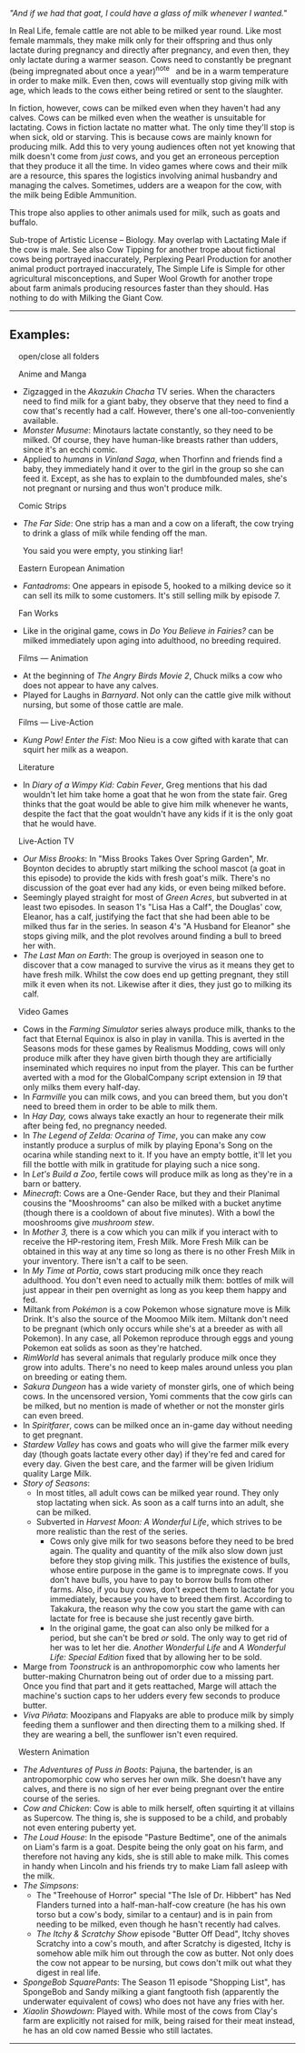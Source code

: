 _"And if we had that goat, I could have a glass of milk whenever I wanted."_

In Real Life, female cattle are not able to be milked year round. Like most female mammals, they make milk only for their offspring and thus only lactate during pregnancy and directly after pregnancy, and even then, they only lactate during a warmer season. Cows need to constantly be pregnant (being impregnated about once a year)<sup>note&nbsp;</sup>  and be in a warm temperature in order to make milk. Even then, cows will eventually stop giving milk with age, which leads to the cows either being retired or sent to the slaughter.

In fiction, however, cows can be milked even when they haven't had any calves. Cows can be milked even when the weather is unsuitable for lactating. Cows in fiction lactate no matter what. The only time they'll stop is when sick, old or starving. This is because cows are mainly known for producing milk. Add this to very young audiences often not yet knowing that milk doesn't come from _just_ cows, and you get an erroneous perception that they produce it all the time. In video games where cows and their milk are a resource, this spares the logistics involving animal husbandry and managing the calves. Sometimes, udders are a weapon for the cow, with the milk being Edible Ammunition.

This trope also applies to other animals used for milk, such as goats and buffalo.

Sub-trope of Artistic License – Biology. May overlap with Lactating Male if the cow is male. See also Cow Tipping for another trope about fictional cows being portrayed inaccurately, Perplexing Pearl Production for another animal product portrayed inaccurately, The Simple Life is Simple for other agricultural misconceptions, and Super Wool Growth for another trope about farm animals producing resources faster than they should. Has nothing to do with Milking the Giant Cow.

___

## Examples:

    open/close all folders 

    Anime and Manga 

-   Zigzagged in the _Akazukin Chacha_ TV series. When the characters need to find milk for a giant baby, they observe that they need to find a cow that's recently had a calf. However, there's one all-too-conveniently available.
-   _Monster Musume_: Minotaurs lactate constantly, so they need to be milked. Of course, they have human-like breasts rather than udders, since it's an ecchi comic.
-   Applied to _humans_ in _Vinland Saga_, when Thorfinn and friends find a baby, they immediately hand it over to the girl in the group so she can feed it. Except, as she has to explain to the dumbfounded males, she's not pregnant or nursing and thus won't produce milk.

    Comic Strips 

-   _The Far Side_: One strip has a man and a cow on a liferaft, the cow trying to drink a glass of milk while fending off the man.
    
    You said you were empty, you stinking liar!
    

    Eastern European Animation 

-   _Fantadroms_: One appears in episode 5, hooked to a milking device so it can sell its milk to some customers. It's still selling milk by episode 7.

    Fan Works 

-   Like in the original game, cows in _Do You Believe in Fairies?_ can be milked immediately upon aging into adulthood, no breeding required.

    Films — Animation 

-   At the beginning of _The Angry Birds Movie 2_, Chuck milks a cow who does not appear to have any calves.
-   Played for Laughs in _Barnyard_. Not only can the cattle give milk without nursing, but some of those cattle are male.

    Films — Live-Action 

-   _Kung Pow! Enter the Fist_: Moo Nieu is a cow gifted with karate that can squirt her milk as a weapon.

    Literature 

-   In _Diary of a Wimpy Kid: Cabin Fever_, Greg mentions that his dad wouldn't let him take home a goat that he won from the state fair. Greg thinks that the goat would be able to give him milk whenever he wants, despite the fact that the goat wouldn't have any kids if it is the only goat that he would have.

    Live-Action TV 

-   _Our Miss Brooks_: In "Miss Brooks Takes Over Spring Garden", Mr. Boynton decides to abruptly start milking the school mascot (a goat in this episode) to provide the kids with fresh goat's milk. There's no discussion of the goat ever had any kids, or even being milked before.
-   Seemingly played straight for most of _Green Acres_, but subverted in at least two episodes. In season 1's "Lisa Has a Calf", the Douglas' cow, Eleanor, has a calf, justifying the fact that she had been able to be milked thus far in the series. In season 4's "A Husband for Eleanor" she stops giving milk, and the plot revolves around finding a bull to breed her with.
-   _The Last Man on Earth_: The group is overjoyed in season one to discover that a cow managed to survive the virus as it means they get to have fresh milk. Whilst the cow does end up getting pregnant, they still milk it even when its not. Likewise after it dies, they just go to milking its calf.

    Video Games 

-   Cows in the _Farming Simulator_ series always produce milk, thanks to the fact that Eternal Equinox is also in play in vanilla. This is averted in the Seasons mods for these games by Realismus Modding, cows will only produce milk after they have given birth though they are artificially inseminated which requires no input from the player. This can be further averted with a mod for the GlobalCompany script extension in _19_ that only milks them every half-day.
-   In _Farmville_ you can milk cows, and you can breed them, but you don't need to breed them in order to be able to milk them.
-   In _Hay Day,_ cows always take exactly an hour to regenerate their milk after being fed, no pregnancy needed.
-   In _The Legend of Zelda: Ocarina of Time_, you can make any cow instantly produce a surplus of milk by playing Epona's Song on the ocarina while standing next to it. If you have an empty bottle, it'll let you fill the bottle with milk in gratitude for playing such a nice song.
-   In _Let's Build a Zoo_, fertile cows will produce milk as long as they're in a barn or battery.
-   _Minecraft_: Cows are a One-Gender Race, but they and their Planimal cousins the "Mooshrooms" can also be milked with a bucket anytime (though there is a cooldown of about five minutes). With a bowl the mooshrooms give _mushroom stew_.
-   In _Mother 3,_ there is a cow which you can milk if you interact with to receive the HP-restoring item, Fresh Milk. More Fresh Milk can be obtained in this way at any time so long as there is no other Fresh Milk in your inventory. There isn't a calf to be seen.
-   In _My Time at Portia_, cows start producing milk once they reach adulthood. You don't even need to actually milk them: bottles of milk will just appear in their pen overnight as long as you keep them happy and fed.
-   Miltank from _Pokémon_ is a cow Pokemon whose signature move is Milk Drink. It's also the source of the Moomoo Milk item. Miltank don't need to be pregnant (which only occurs while she's at a breeder as with all Pokemon). In any case, all Pokemon reproduce through eggs and young Pokemon eat solids as soon as they're hatched.
-   _RimWorld_ has several animals that regularly produce milk once they grow into adults. There's no need to keep males around unless you plan on breeding or eating them.
-   _Sakura Dungeon_ has a wide variety of monster girls, one of which being cows. In the uncensored version, Yomi comments that the cow girls can be milked, but no mention is made of whether or not the monster girls can even breed.
-   In _Spiritfarer_, cows can be milked once an in-game day without needing to get pregnant.
-   _Stardew Valley_ has cows and goats who will give the farmer milk every day (though goats lactate every other day) if they're fed and cared for every day. Given the best care, and the farmer will be given Iridium quality Large Milk.
-   _Story of Seasons_:
    -   In most titles, all adult cows can be milked year round. They only stop lactating when sick. As soon as a calf turns into an adult, she can be milked.
    -   Subverted in _Harvest Moon: A Wonderful Life_, which strives to be more realistic than the rest of the series.
        -   Cows only give milk for two seasons before they need to be bred again. The quality and quantity of the milk also slow down just before they stop giving milk. This justifies the existence of bulls, whose entire purpose in the game is to impregnate cows. If you don't have bulls, you have to pay to borrow bulls from other farms. Also, if you buy cows, don't expect them to lactate for you immediately, because you have to breed them first. According to Takakura, the reason why the cow you start the game with can lactate for free is because she just recently gave birth.
        -   In the original game, the goat can also only be milked for a period, but she can't be bred _or_ sold. The only way to get rid of her was to let her die. _Another Wonderful Life_ and _A Wonderful Life: Special Edition_ fixed that by allowing her to be sold.
-   Marge from _Toonstruck_ is an anthropomorphic cow who laments her butter-making Churnatron being out of order due to a missing part. Once you find that part and it gets reattached, Marge will attach the machine's suction caps to her udders every few seconds to produce butter.
-   _Viva Piñata_: Moozipans and Flapyaks are able to produce milk by simply feeding them a sunflower and then directing them to a milking shed. If they are wearing a bell, the sunflower isn't even required.

    Western Animation 

-   _The Adventures of Puss in Boots_: Pajuna, the bartender, is an antropomorphic cow who serves her own milk. She doesn't have any calves, and there is no sign of her ever being pregnant over the entire course of the series.
-   _Cow and Chicken_: Cow is able to milk herself, often squirting it at villains as Supercow. The thing is, she is supposed to be a child, and probably not even entering puberty yet.
-   _The Loud House_: In the episode "Pasture Bedtime", one of the animals on Liam's farm is a goat. Despite being the only goat on his farm, and therefore not having any kids, she is still able to make milk. This comes in handy when Lincoln and his friends try to make Liam fall asleep with the milk.
-   _The Simpsons_:
    -   The "Treehouse of Horror" special "The Isle of Dr. Hibbert" has Ned Flanders turned into a half-man-half-cow creature (he has his own torso but a cow's body, similar to a centaur) and is in pain from needing to be milked, even though he hasn't recently had calves.
    -   _The Itchy & Scratchy Show_ episode "Butter Off Dead", Itchy shoves Scratchy into a cow's mouth, and after Scratchy is digested, Itchy is somehow able milk him out through the cow as butter. Not only does the cow not appear to be nursing, but cows don't milk out what they digest in real life.
-   _SpongeBob SquarePants_: The Season 11 episode "Shopping List", has SpongeBob and Sandy milking a giant fangtooth fish (apparently the underwater equivalent of cows) who does not have any fries with her.
-   _Xiaolin Showdown_: Played with. While most of the cows from Clay's farm are explicitly not raised for milk, being raised for their meat instead, he has an old cow named Bessie who still lactates.

___